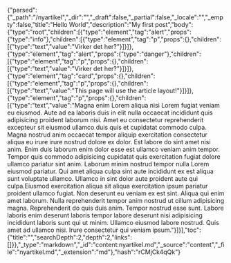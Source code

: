 {"parsed":{"_path":"/nyartikel","_dir":"","_draft":false,"_partial":false,"_locale":"","_empty":false,"title":"Hello World","description":"My first post","body":{"type":"root","children":[{"type":"element","tag":"alert","props":{"type":"info"},"children":[{"type":"element","tag":"p","props":{},"children":[{"type":"text","value":"Virker det her?"}]}]},{"type":"element","tag":"alert","props":{"type":"danger"},"children":[{"type":"element","tag":"p","props":{},"children":[{"type":"text","value":"Virker det her?"}]}]},{"type":"element","tag":"card","props":{},"children":[{"type":"element","tag":"p","props":{},"children":[{"type":"text","value":"This page will use the article layout!"}]}]},{"type":"element","tag":"p","props":{},"children":[{"type":"text","value":"Magna enim Lorem aliqua nisi Lorem fugiat veniam eu eiusmod. Aute ad ea laboris duis in elit nulla occaecat incididunt quis adipisicing proident laborum nisi. Amet eu consectetur reprehenderit excepteur sit eiusmod ullamco duis quis et cupidatat commodo culpa. Magna nostrud anim occaecat tempor aliquip exercitation consectetur aliqua eu irure irure nostrud dolore ex dolor. Est labore do sint amet nisi anim. Enim duis laborum enim dolor esse est ullamco veniam anim tempor. Tempor quis commodo adipisicing cupidatat quis exercitation fugiat dolore ullamco pariatur sint anim. Laborum minim nostrud tempor nulla Lorem eiusmod pariatur. Qui amet aliqua culpa sint aute incididunt ex est aliqua sunt voluptate ullamco. Ullamco in sint dolor aute proident aute qui culpa.Eiusmod exercitation aliqua sit aliqua exercitation ipsum pariatur proident ullamco fugiat. Non deserunt eu veniam ex est sint. Aliqua qui enim amet laborum. Nulla reprehenderit tempor anim nostrud ut cillum adipisicing magna. Reprehenderit do quis duis anim. Tempor nostrud esse sunt. Labore laboris enim deserunt laboris tempor labore deserunt nisi adipisicing incididunt laboris sunt qui ut minim. Ullamco eiusmod labore nostrud. Quis amet ad ullamco nisi. Irure consectetur qui veniam ipsum."}]}],"toc":{"title":"","searchDepth":2,"depth":2,"links":[]}},"_type":"markdown","_id":"content:nyartikel.md","_source":"content","_file":"nyartikel.md","_extension":"md"},"hash":"rCMjCk4qQk"}